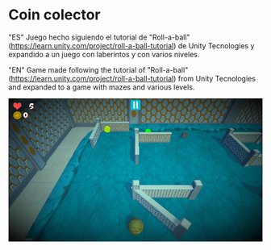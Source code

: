 # Coin colector
"ES" Juego hecho siguiendo el tutorial de "Roll-a-ball" (https://learn.unity.com/project/roll-a-ball-tutorial) de Unity Tecnologies y expandido a un juego con laberintos y con varios niveles.

"EN" Game made following the tutorial of "Roll-a-ball" (https://learn.unity.com/project/roll-a-ball-tutorial) from Unity Tecnologies and expanded to a game with mazes and various levels.
 
[![Coín Colector 1 5 01 Final (Android Gameplay)](https://raw.githubusercontent.com/vicotux1/Coin_Colector/GameManager/Assets/Coin_colector/Texturas/Level01.png)](https://youtu.be/GMLDao1-5Is)
